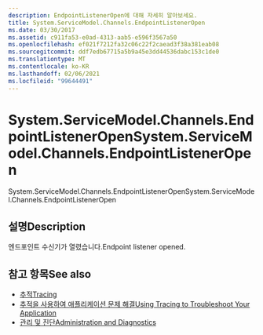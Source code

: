 ```yaml
---
description: EndpointListenerOpen에 대해 자세히 알아보세요.
title: System.ServiceModel.Channels.EndpointListenerOpen
ms.date: 03/30/2017
ms.assetid: c911fa53-e0ad-4313-aab5-e596f3567a50
ms.openlocfilehash: ef021f7212fa32c06c22f2caead3f38a381eab08
ms.sourcegitcommit: ddf7edb67715a5b9a45e3dd44536dabc153c1de0
ms.translationtype: MT
ms.contentlocale: ko-KR
ms.lasthandoff: 02/06/2021
ms.locfileid: "99644491"
---
```

# <a name="systemservicemodelchannelsendpointlisteneropen"></a><span data-ttu-id="0fde2-103">System.ServiceModel.Channels.EndpointListenerOpen</span><span class="sxs-lookup"><span data-stu-id="0fde2-103">System.ServiceModel.Channels.EndpointListenerOpen</span></span>

<span data-ttu-id="0fde2-104">System.ServiceModel.Channels.EndpointListenerOpen</span><span class="sxs-lookup"><span data-stu-id="0fde2-104">System.ServiceModel.Channels.EndpointListenerOpen</span></span>  
  
## <a name="description"></a><span data-ttu-id="0fde2-105">설명</span><span class="sxs-lookup"><span data-stu-id="0fde2-105">Description</span></span>  

 <span data-ttu-id="0fde2-106">엔드포인트 수신기가 열렸습니다.</span><span class="sxs-lookup"><span data-stu-id="0fde2-106">Endpoint listener opened.</span></span>  
  
## <a name="see-also"></a><span data-ttu-id="0fde2-107">참고 항목</span><span class="sxs-lookup"><span data-stu-id="0fde2-107">See also</span></span>

- [<span data-ttu-id="0fde2-108">추적</span><span class="sxs-lookup"><span data-stu-id="0fde2-108">Tracing</span></span>](index.md)
- [<span data-ttu-id="0fde2-109">추적을 사용하여 애플리케이션 문제 해결</span><span class="sxs-lookup"><span data-stu-id="0fde2-109">Using Tracing to Troubleshoot Your Application</span></span>](using-tracing-to-troubleshoot-your-application.md)
- [<span data-ttu-id="0fde2-110">관리 및 진단</span><span class="sxs-lookup"><span data-stu-id="0fde2-110">Administration and Diagnostics</span></span>](../index.md)
